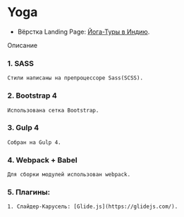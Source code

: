 # Yoga
- Вёрстка Landing Page: [Йога-Туры в Индию](https://dmitriywolf.github.io/works/yoga/).

Описание 

### 1. SASS
	Стили написаны на препроцессоре Sass(SCSS).

### 2. Bootstrap 4 
	Использована сетка Bootstrap.

### 3. Gulp 4
	Собран на Gulp 4.

### 4. Webpack + Babel
	Для сборки модулей использован webpack.

### 5. Плагины:
	
	1. Слайдер-Карусель: [Glide.js](https://glidejs.com/).